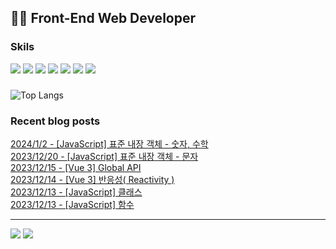  ## 👩‍💻 Front-End Web Developer 
### Skils
<img src="https://img.shields.io/badge/HJTML5-E34F26?style=flat-square&logo=HTML5&logoColor=white"/> <img src="https://img.shields.io/badge/CSS3-1572B6?style=flat-square&logo=css3&logoColor=white"/> <img src="https://img.shields.io/badge/JavaScript-F7DF1E?style=flat-square&logo=javascript&logoColor=white"/> <img src="https://img.shields.io/badge/Vue.js-4FC08D?style=flat-square&logo=vuedotjs&logoColor=white"/> <img src="https://img.shields.io/badge/Chart.js-FF6384?style=flat-square&logo=Chart.js&logoColor=white"/> <img src="https://img.shields.io/badge/ECharts-AA344D?style=flat-square&logo=ECharts&logoColor=white"/> <img src="https://img.shields.io/badge/MySQL-4479A1?style=flat-square&logo=MySQL&logoColor=white"/> 

### 
![Top Langs](https://github-readme-stats.vercel.app/api/top-langs/?username=kimAeris&layout=compact&theme=buefy)

### Recent blog posts
[2024/1/2 - [JavaScript] 표준 내장 객체 - 숫자, 수학](https://ohzlsss.tistory.com/73) <br>
[2023/12/20 - [JavaScript] 표준 내장 객체 - 문자](https://ohzlsss.tistory.com/72) <br>
[2023/12/15 - [Vue 3] Global API](https://ohzlsss.tistory.com/71) <br>
[2023/12/14 - [Vue 3] 반응성( Reactivity )](https://ohzlsss.tistory.com/70) <br>
[2023/12/13 - [JavaScript] 클래스](https://ohzlsss.tistory.com/69) <br>
[2023/12/13 - [JavaScript] 함수](https://ohzlsss.tistory.com/68) <br>
 
---
<a href="https://ohzlsss.tistory.com"><img src="https://img.shields.io/badge/Tech%20Blog-20C997?style=flat-square&logo=storyblok&logoColor=white"/></a> <a href="https://ohzlsss.tistory.com"><img src="https://img.shields.io/badge/-Portfolio-000000?style=flat-square&logo=Notion&logoColor=white"/></a>  
